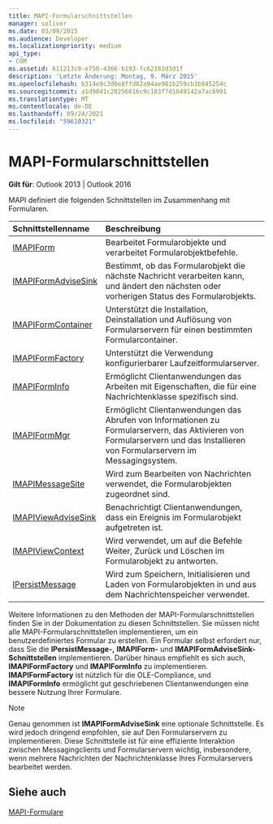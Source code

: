 ```yaml
---
title: MAPI-Formularschnittstellen
manager: soliver
ms.date: 03/09/2015
ms.audience: Developer
ms.localizationpriority: medium
api_type:
- COM
ms.assetid: 611213c9-e758-4366-b193-fc62181d3d1f
description: 'Letzte Änderung: Montag, 9. März 2015'
ms.openlocfilehash: b314e9c3d0e8ffd82a94ae981b259cb3b845254c
ms.sourcegitcommit: a1d9041c20256616c9c183f7d1049142a7ac6991
ms.translationtype: MT
ms.contentlocale: de-DE
ms.lasthandoff: 09/24/2021
ms.locfileid: "59610321"
---
```

# <a name="mapi-form-interfaces"></a>MAPI-Formularschnittstellen

  
  
**Gilt für**: Outlook 2013 | Outlook 2016 
  
MAPI definiert die folgenden Schnittstellen im Zusammenhang mit Formularen.
  
|**Schnittstellenname**|**Beschreibung**|
|:-----|:-----|
|[IMAPIForm](imapiformiunknown.md) <br/> |Bearbeitet Formularobjekte und verarbeitet Formularobjektbefehle.  <br/> |
|[IMAPIFormAdviseSink](imapiformadvisesinkiunknown.md) <br/> |Bestimmt, ob das Formularobjekt die nächste Nachricht verarbeiten kann, und ändert den nächsten oder vorherigen Status des Formularobjekts.  <br/> |
|[IMAPIFormContainer](imapiformcontaineriunknown.md) <br/> |Unterstützt die Installation, Deinstallation und Auflösung von Formularservern für einen bestimmten Formularcontainer.  <br/> |
|[IMAPIFormFactory](imapiformfactoryiunknown.md) <br/> |Unterstützt die Verwendung konfigurierbarer Laufzeitformularserver.  <br/> |
|[IMAPIFormInfo](imapiforminfoimapiprop.md) <br/> |Ermöglicht Clientanwendungen das Arbeiten mit Eigenschaften, die für eine Nachrichtenklasse spezifisch sind.  <br/> |
|[IMAPIFormMgr](imapiformmgriunknown.md) <br/> |Ermöglicht Clientanwendungen das Abrufen von Informationen zu Formularservern, das Aktivieren von Formularservern und das Installieren von Formularservern im Messagingsystem.  <br/> |
|[IMAPIMessageSite](imapimessagesiteiunknown.md) <br/> |Wird zum Bearbeiten von Nachrichten verwendet, die Formularobjekten zugeordnet sind.  <br/> |
|[IMAPIViewAdviseSink](imapiviewadvisesinkiunknown.md) <br/> |Benachrichtigt Clientanwendungen, dass ein Ereignis im Formularobjekt aufgetreten ist.  <br/> |
|[IMAPIViewContext](imapiviewcontextiunknown.md) <br/> |Wird verwendet, um auf die Befehle Weiter, Zurück und Löschen im Formularobjekt zu antworten.  <br/> |
|[IPersistMessage](ipersistmessageiunknown.md) <br/> |Wird zum Speichern, Initialisieren und Laden von Formularobjekten in und aus dem Nachrichtenspeicher verwendet.  <br/> |
   
Weitere Informationen zu den Methoden der MAPI-Formularschnittstellen finden Sie in der Dokumentation zu diesen Schnittstellen. Sie müssen nicht alle MAPI-Formularschnittstellen implementieren, um ein benutzerdefiniertes Formular zu erstellen. Ein Formular selbst erfordert nur, dass Sie die **IPersistMessage-,** **IMAPIForm-** und **IMAPIFormAdviseSink-Schnittstellen** implementieren. Darüber hinaus empfiehlt es sich auch, **IMAPIFormFactory** und **IMAPIFormInfo** zu implementieren. **IMAPIFormFactory** ist nützlich für die OLE-Compliance, und **IMAPIFormInfo** ermöglicht gut geschriebenen Clientanwendungen eine bessere Nutzung Ihrer Formulare. 
  
> [!NOTE]
> Genau genommen ist **IMAPIFormAdviseSink** eine optionale Schnittstelle. Es wird jedoch dringend empfohlen, sie auf Den Formularservern zu implementieren. Diese Schnittstelle ist für eine effiziente Interaktion zwischen Messagingclients und Formularservern wichtig, insbesondere, wenn mehrere Nachrichten der Nachrichtenklasse Ihres Formularservers bearbeitet werden. 
  
## <a name="see-also"></a>Siehe auch



[MAPI-Formulare](mapi-forms.md)

